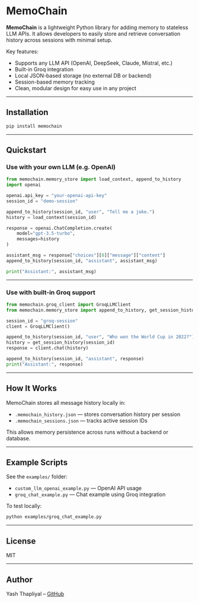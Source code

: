 # MemoChain

**MemoChain** is a lightweight Python library for adding memory to stateless LLM APIs. It allows developers to easily store and retrieve conversation history across sessions with minimal setup.

Key features:
- Supports any LLM API (OpenAI, DeepSeek, Claude, Mistral, etc.)
- Built-in Groq integration
- Local JSON-based storage (no external DB or backend)
- Session-based memory tracking
- Clean, modular design for easy use in any project

---

## Installation

```bash
pip install memochain
```

---

## Quickstart

### Use with your own LLM (e.g. OpenAI)

```python
from memochain.memory_store import load_context, append_to_history
import openai

openai.api_key = "your-openai-api-key"
session_id = "demo-session"

append_to_history(session_id, "user", "Tell me a joke.")
history = load_context(session_id)

response = openai.ChatCompletion.create(
    model="gpt-3.5-turbo",
    messages=history
)

assistant_msg = response["choices"][0]["message"]["content"]
append_to_history(session_id, "assistant", assistant_msg)

print("Assistant:", assistant_msg)
```

---

### Use with built-in Groq support

```python
from memochain.groq_client import GroqLLMClient
from memochain.memory_store import append_to_history, get_session_history

session_id = "groq-session"
client = GroqLLMClient()

append_to_history(session_id, "user", "Who won the World Cup in 2022?")
history = get_session_history(session_id)
response = client.chat(history)

append_to_history(session_id, "assistant", response)
print("Assistant:", response)
```

---

## How It Works

MemoChain stores all message history locally in:
- `.memochain_history.json` — stores conversation history per session
- `.memochain_sessions.json` — tracks active session IDs

This allows memory persistence across runs without a backend or database.

---

## Example Scripts

See the `examples/` folder:
- `custom_llm_openai_example.py` — OpenAI API usage
- `groq_chat_example.py` — Chat example using Groq integration

To test locally:

```bash
python examples/groq_chat_example.py
```

---

## License

MIT

---

## Author

Yash Thapliyal – [GitHub](https://github.com/YashDThapliyal)
